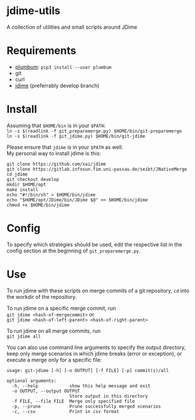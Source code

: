 # jdime-utils
A collection of utilities and small scripts around JDime

# Requirements
* [plumbum](https://plumbum.readthedocs.io/en/latest/): `pip3 install --user plumbum`
* git
* curl
* [jdime](https://github.com/xai/jdime) (preferrably develop branch)

# Install
Assuming that `$HOME/bin` is in your `$PATH`:  
`ln -s $(readlink -f git_preparemerge.py) $HOME/bin/git-preparemerge`  
`ln -s $(readlink -f git_jdime.py) $HOME/bin/git-jdime`  

Please ensure that `jdime` is in your `$PATH` as well.  
My personal way to install jdime is this:
```
git clone https://github.com/xai/jdime
git clone https://gitlab.infosun.fim.uni-passau.de/seibt/JNativeMerge
cd jdime
git checkout develop
mkdir $HOME/opt
make install
echo "#!/bin/sh" > $HOME/bin/jdime
echo "$HOME/opt/JDime/bin/JDime $@" >> $HOME/bin/jdime
chmod +x $HOME/bin/jdime
```

# Config
To specify which strategies should be used, edit the respective list
in the config section at the beginning of `git_preparemerge.py`.

# Use
To run jdime with these scripts on merge commits of a git repository, 
`cd` into the workdir of the repository.

To run jdime on a specific merge commit, run  
`git jdime <hash-of-mergecommit>` or  
`git jdime <hash-of-left-parent> <hash-of-right-parent>`

To run jdime on all merge commits, run  
`git jdime all`

You can also use command line arguments to specify the output directory,
keep only merge scenarios in which jdime breaks (error or exception),
or execute a merge only for a specific file:  
```
usage: git-jdime [-h] [-o OUTPUT] [-f FILE] [-p] commit(s)/all

optional arguments:
  -h, --help            show this help message and exit
  -o OUTPUT, --output OUTPUT
                        Store output in this directory
  -f FILE, --file FILE  Merge only specified file
  -p, --prune           Prune successfully merged scenarios
  -c, --csv             Print in csv format
  ```
